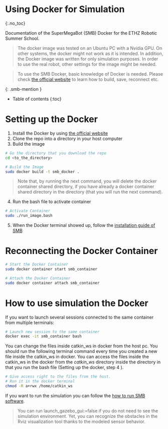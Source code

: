 # Using Docker for Simulation
{:.no_toc} 

Documentation of the SuperMegaBot (SMB) Docker for the ETHZ Robotic Summer School.

> The docker image was tested on an Ubuntu PC with a Nvidia GPU. On other systems, the docker might not work as it is intended. In addition, the Docker image was written for only simulation purposes. In order to use the real robot, other settings for the image might be needed. 

> To use the SMB Docker, basic knowledge of Docker is needed. Please check [the official website](https://docs.docker.com) to learn how to build, save, reconnect etc. 

{: .smb-mention }


* Table of contents
{:toc}


# Setting up the Docker
1. Install the Docker by using [the official website](https://docs.docker.com/engine/install/ubuntu/)
2. Clone the repo into a directory in your host computer
3. Build the image

```bash
# Go the directory that you download the repo
cd <to_the_directory>

# Build the Image
sudo docker build -t smb_docker .
```

> Note that, by running the next command, you will delete the docker container shared directory, if you have already a docker container shared directory in the directory (that you will run the next command).

4. Run the bash file to activate container
```bash
# Activate Container
sudo ./run_image.bash
```


5. When the Docker terminal showed up, follow the [installation guide of SMB](https://ethz-robotx.github.io/SuperMegaBot/core-software/installation_core.html)

# Reconnecting the Docker Container

```bash
# Start the Docker Container
sudo docker container start smb_container

# Attach the Docker Container
sudo docker container attach smb_container
```

# How to use simulation the Docker

If you want to launch several sessions connected to the same container from multiple terminals: 

```bash
# Launch new session to the same container
docker exec -it smb_container bash
```

You can change the files inside catkin_ws in docker from the host pc. You should run the following terminal command every time you created a new file inside the catkin_ws in docker. You can access the files inside the catkin_ws in the docker from the *catkin_ws* directory inside the directory in that you run the bash file (Setting up the docker, step 4 ). 

```bash
# Give access right to the files from the host.
# Run it in the docker terminal 
chmod -R a+rwx /home/catkin_ws
```

If you want to run the simulation you can follow the [how to run SMB software](https://ethz-robotx.github.io/SuperMegaBot/core-software/HowToRunSoftware.html).

> You can run launch_gazebo_gui:=false if you do not need to see the simulation environment. Yet, you can recognize the obstacles in the Rviz visualization tool thanks to the modeled sensor behavior.